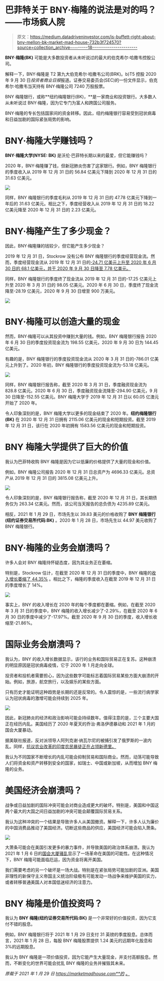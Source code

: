 # 巴菲特关于 BNY·梅隆的说法是对的吗？——市场疯人院

> 原文：<https://medium.datadriveninvestor.com/is-buffett-right-about-bny-mellon-bk-market-mad-house-732b3f724570?source=collection_archive---------18----------------------->

**BNY·梅隆(BK)** 可能是大多数投资者从未听说过的最大的伯克希尔·哈撒韦控股公司。

解释一下，BNY·梅隆是 T2 第九大伯克希尔·哈撒韦公司(BRK)。b)T5 控股 2020 年 9 月 30 日*投资者商业日报*报道。证券交易委员会(SEC)的一份文件显示，伯克希尔·哈撒韦当天持有 BNY·梅隆公司 7240 万股股票。

BNY 梅隆银行，或称**纽约梅隆银行(BK)，**是一家商业和投资银行。大多数人从未听说过 BNY·梅隆，因为它专门为富人和跨国公司服务。

BNY·梅隆的专长包括国家间的资金转移。因此，纽约梅隆银行容易受到冠状病毒和日益加剧的国际紧张局势的影响。

# BNY·梅隆大学赚钱吗？

**BNY·梅隆大学(NYSE: BK)** 是沃伦·巴菲特长期以来的最爱，但它能赚钱吗？

2020 年，BNY·梅隆赚了钱，但新冠肺炎伤害了这家银行。例如，BNY 梅隆银行的季度收入从 2019 年 12 月 31 日的 56.84 亿美元下降到 2020 年 12 月 31 日的 31.63 亿美元。

![](img/4b760c924a16994ac1966595d953667e.png)

同样，BNY 梅隆银行的季度毛利从 2019 年 12 月 31 日的 47.78 亿美元下降到一年后的 31.63 亿美元。相比之下，季度经营收入从 2019 年 12 月 31 日的 18.22 亿美元降至 2020 年 12 月 31 日的 2.23 亿美元。

# BNY·梅隆产生了多少现金？

因此，BNY·梅隆赚的钱较少，但它能产生多少现金？

2019 年 12 月 31 日，Stockrow 没有公布 BNY 梅隆银行的季度经营现金流。然而，季度经营现金流从 2019 年 12 月 31 日的[-24.71 亿美元上升至 2020 年 6 月 30 日的 68.1 亿美元，并于 2020 年 9 月 30 日降至 7.78 亿美元。](https://stockrow.com/BK/financials/cashflow/quarterly)

同样，BNY 梅隆银行的季度终了现金流从 2019 年 12 月 31 日的-17.25 亿美元上升至 2020 年 3 月 31 日的 98.05 亿美元。2020 年 6 月 30 日，季度终了现金流降至-28.19 亿美元，2020 年 9 月 30 日增至 900 万美元。

![](img/bab4bcaded23dbd44e29b0a69db2ca14.png)

# BNY·梅隆可以创造大量的现金

然而，BNY·梅隆可以从其投资中赚到大量的钱。例如，BNY 梅隆银行报告 2020 年 6 月 30 日的季度投资现金流为 198.55 亿美元，2020 年 9 月 30 日为 144.45 亿美元。

有趣的是，BNY 梅隆银行的季度投资现金流从 2020 年 3 月 31 日的-786.01 亿美元上升到了。2020 年初，BNY 梅隆银行的季度投资现金流为-53.18 亿美元。

![](img/5b71e0af30c4c3b8d9605675c8ad8bf9.png)

同样，BNY 梅隆银行报告称，截至 2020 年 3 月 31 日，季度融资现金流为 828.8 亿美元。2020 年 6 月 30 日，季度融资现金流降至-294.90 亿美元，9 月 30 日降至-152.55 亿美元。BNY 梅隆大学于 2019 年 12 月 31 日以 60.05 亿澳元开始了 2020 年。

令人印象深刻的是，BNY 梅隆大学以更多的现金结束了 2020 年。**纽约梅隆银行(BK)** 在 2020 年 12 月 31 日拥有 2115.06 亿美元的现金和短期投资。截至 2019 年 12 月 31 日，该行在 2020 年初拥有 1583.56 亿美元的现金和短期投资。

# BNY 梅隆大学提供了巨大的价值

我认为巴菲特收购 BNY 梅隆是因为它以低廉的价格提供了大量的现金和价值。

例如，BNY 梅隆公司报告 2020 年 12 月 31 日总资产为 4696.33 亿美元。总资产从 2019 年 12 月 31 日的 3815.08 亿美元上升。

![](img/4eaf904b5040be719a9d1eeeb14fef68.png)

令人印象深刻的是，BNY 梅隆银行报告称，截至 2020 年 12 月 31 日，其长期债务仅为 263.34 亿美元。然而，该公司当天报告的总负债为 4235.89 亿美元。

相反，2021 年 1 月 29 日，市场先生以 39.83 美元的价格收购了 **BNY 梅隆银行(纽约证券交易所代码:BK)** 。2020 年 1 月 28 日，市场先生以 44.97 美元收购了 BNY 梅隆银行。

# BNY·梅隆的业务会崩溃吗？

许多人会对 BNY 梅隆持怀疑态度，因为其业务正在萎缩。

特别是，Stockrow 估计，在截至 2020 年 12 月 31 日的季度中，BNY 梅隆的[收入增长萎缩了 44.35%](https://stockrow.com/BK/financials/income/quarterly) 。相比之下，梅隆的季度收入在截至 2019 年 12 月 31 日的季度增长了 14%。

![](img/cef3b9a07287ea04872d430e37e9ae50.png)

事实上，BNY 的收入增长在 2020 年的每个季度都在萎缩。例如，在截至 2020 年 3 月 31 日的季度中，BNY 梅隆的收入增长减少了-2.29%，在截至 2020 年 6 月 30 日的季度中减少了-17.97%。截至 2020 年 9 月 30 日的季度，收入增长收缩至-21.86%。

# 国际业务会崩溃吗？

我认为，BNY 的收入增长数据显示，该行的业务和国际贸易正在复苏。这种崩溃的明显原因是冠状病毒疫情，它于 2020 年 1 月走向全球。

投资者和投机者需要担心，因为这些数字可能标志着国际贸易某些方面大崩溃的开始。例如，旅游，航空旅行，以及娱乐的某些方面。

只有历史才能证明这种趋势是长期的还是反常的。令人震惊的是，一些流行病学家认为冠状病毒的激增可能会持续到 2025 年。

![](img/13500af14750162c221246d16c47a586.png)

因此，新冠肺炎的经济和政治影响可能会持续数年。值得注意的是，三个主要大国正在经历内乱。美国经历了 2020 年夏天的乔治·弗洛伊德暴动和 2021 年 1 月的国会大厦暴动。

据美联社报道，反对派领导人阿列克谢·纳瓦尔尼的被捕引发了俄罗斯的一波内乱。同样，[抗议农业改革的印度农民暴徒正在占领新德里。](https://www.reuters.com/article/us-india-farms-protests/protesting-indian-farmers-locked-in-stand-off-with-police-near-capital-idUSKBN29X20X)

我认为不同国家不断增长的内乱可能会抑制贸易和国际商业。然而，动荡可能导致人们将资金和资产转移到安全的国家，如瑞士、中国或新加坡，从而增加 BNY 梅隆的业务。

# 美国经济会崩溃吗？

战争或日益加剧的国际冲突可能会对商业造成更大的破坏。特别是，美国和中国这两个最大的大国之间日益加剧的冲突可能会颠覆国际贸易关系。

我认为这种冲突的一个结果是导致许多人从美国撤资。解释一下，许多人认为廉价的中国消费品推动了美国经济。切断这些商品的供应，美国经济可能会陷入萧条。

![](img/b778ba376abdf4e31c0526dc3fa77f48.png)

大萧条可能会在美国引发更多的暴力事件，并导致美国的政治体系崩溃。我认为 2021 年 1 月 6 日的[国会大厦骚乱](https://marketmadhouse.com/the-authoritarian-impulse-and-mob-rule/)显示了一场革命在美国的可能性。在这种情况下，BNY 梅隆可能面临厄运，因为资金将离开美国。

我们需要考虑的另一个破坏是一场大战。特别是在紧张局势可能加剧的亚洲。美国非理性的新保守主义帝国主义统治阶级极有可能发动一场战争来维护美国的实力，或者转移普通美国人对本国低迷经济的注意力。

# BNY 梅隆是价值投资吗？

我认为 **BNY 梅隆(纽约证券交易所代码:BK)** 是一个非常好的价值投资，因为它支付不错的股息。

例如，BNY 梅隆银行将于 2021 年 1 月 29 日支付 31 英镑的季度股息。总体而言，2021 年 1 月 28 日，每股 BNY 梅隆股票提供 1.24 美元的远期年化股息和 3%的远期股息。

我认为 BNY 梅隆是一项价值投资，因为它能产生大量现金，并支付高额股息。然而，不断变化的世界可能会扰乱 BNY 梅隆的业务并摧毁其未来。

*原载于 2021 年 1 月 29 日 https://marketmadhouse.com**的* [*。*](https://marketmadhouse.com/is-buffett-right-about-bny-mellon-bk/)